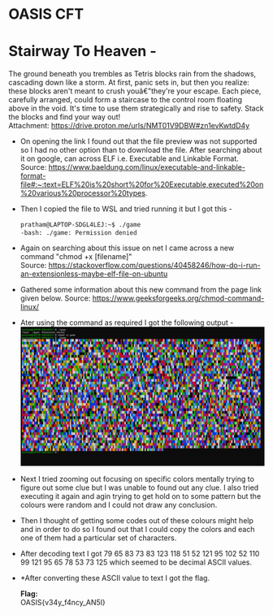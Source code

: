 # OASIS CFT

# Stairway To Heaven -    
The ground beneath you trembles as Tetris blocks rain from the shadows, cascading down like a storm. At first, panic sets in, but then you realize: these blocks aren't meant to crush 
youâ€”they're your escape. Each piece, carefully arranged, could form a staircase to the control room floating above in the void. It's time to use them strategically and rise to safety. 
Stack the blocks and find your way out!     
Attachment: https://drive.proton.me/urls/NMT01V9DBW#zn1evKwtdD4y
* On opening the link I found out that the file preview was not supported so I had no other option than to download the file. After searching about it on google, can across 
  ELF i.e. Executable and Linkable Format.     
  Source: https://www.baeldung.com/linux/executable-and-linkable-format-file#:~:text=ELF%20is%20short%20for%20Executable,executed%20on%20various%20processor%20types.    
* Then I copied the file to WSL and tried running it but I got this -    
   ```
   pratham@LAPTOP-SDGL4LEJ:~$ ./game
   -bash: ./game: Permission denied
   ```
* Again on searching about this issue on net I came across a new command "chmod +x [filename]"         
   Source: https://stackoverflow.com/questions/40458246/how-do-i-run-an-extensionless-maybe-elf-file-on-ubuntu    
* Gathered some information about this new command from the page link given below.
  Source: https://www.geeksforgeeks.org/chmod-command-linux/
* Ater using the command as required I got the following output -
  ![OUTPUT](https://github.com/Pratham5934U/cryptonite_taskphase_pratham/blob/main/Linux%20Luminarium/crypt.png)    
* Next I tried zooming out focusing on specific colors mentally trying to figure out some clue but I was unable to found out any clue. I also tried executing it again and agin trying to
  get hold on to some pattern but the colours were random and I could not draw any conclusion.
* Then I thought of getting some codes out of these colours might help and in order to do so I found out that I could copy the colors and each one of them had a particular set of characters.
* After decoding text I got 79 65 83 73 83 123 118 51 52 121 95 102 52 110 99 121 95 65 78 53 73 125 which seemed to be decimal ASCII values.
* *After converting these ASCII value to text I got the flag.

  **Flag:**    
  OASIS{v34y_f4ncy_AN5I}
